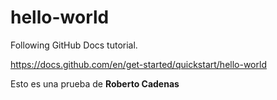 # hello-world
Following GitHub Docs tutorial.

https://docs.github.com/en/get-started/quickstart/hello-world

Esto es una prueba de **Roberto Cadenas**
